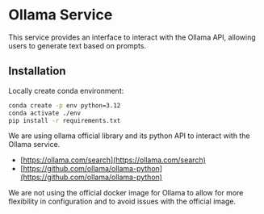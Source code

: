 # Ollama Service

This service provides an interface to interact with the Ollama API, allowing users to generate text based on prompts.

## Installation

Locally create conda environment:

```bash
conda create -p env python=3.12
conda activate ./env
pip install -r requirements.txt
```

We are using ollama official library and its python API to interact with the Ollama service. 
- [https://ollama.com/search](https://ollama.com/search)
- [https://github.com/ollama/ollama-python](https://github.com/ollama/ollama-python)

We are not using the official docker image for Ollama to allow for more flexibility in configuration and to avoid issues with the official image.
